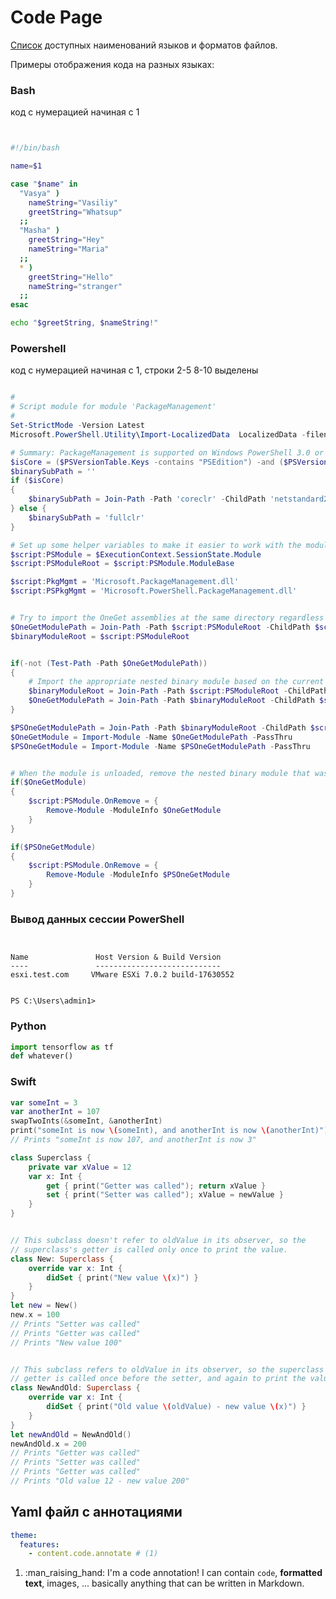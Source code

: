 # Code Page

[Список](https://pygments.org/docs/lexers/) доступных наименований языков и форматов файлов.

Примеры отображения кода на разных языках:

### Bash

код с нумерацией начиная с 1

```bash linenums="1"


#!/bin/bash 

name=$1

case "$name" in
  "Vasya" )
    nameString="Vasiliy"
	greetString="Whatsup"
  ;;
  "Masha" )
	greetString="Hey"
	nameString="Maria"
  ;;
  * )
	greetString="Hello"
	nameString="stranger"
  ;;
esac

echo "$greetString, $nameString!"
```

### Powershell

код с нумерацией начиная с 1, строки 2-5 8-10 выделены

```powershell linenums="1" hl_lines="2-5 8-10"

#
# Script module for module 'PackageManagement'
#
Set-StrictMode -Version Latest
Microsoft.PowerShell.Utility\Import-LocalizedData  LocalizedData -filename PackageManagement.Resources.psd1

# Summary: PackageManagement is supported on Windows PowerShell 3.0 or later, Nano Server and PowerShellCore
$isCore = ($PSVersionTable.Keys -contains "PSEdition") -and ($PSVersionTable.PSEdition -ne 'Desktop')
$binarySubPath = ''
if ($isCore)
{
    $binarySubPath = Join-Path -Path 'coreclr' -ChildPath 'netstandard2.0'
} else {
    $binarySubPath = 'fullclr'
}

# Set up some helper variables to make it easier to work with the module
$script:PSModule = $ExecutionContext.SessionState.Module
$script:PSModuleRoot = $script:PSModule.ModuleBase

$script:PkgMgmt = 'Microsoft.PackageManagement.dll'
$script:PSPkgMgmt = 'Microsoft.PowerShell.PackageManagement.dll'


# Try to import the OneGet assemblies at the same directory regardless fullclr or coreclr
$OneGetModulePath = Join-Path -Path $script:PSModuleRoot -ChildPath $script:PkgMgmt
$binaryModuleRoot = $script:PSModuleRoot


if(-not (Test-Path -Path $OneGetModulePath))
{
    # Import the appropriate nested binary module based on the current PowerShell version
    $binaryModuleRoot = Join-Path -Path $script:PSModuleRoot -ChildPath $binarySubPath
    $OneGetModulePath = Join-Path -Path $binaryModuleRoot -ChildPath $script:PkgMgmt
}

$PSOneGetModulePath = Join-Path -Path $binaryModuleRoot -ChildPath $script:PSPkgMgmt
$OneGetModule = Import-Module -Name $OneGetModulePath -PassThru
$PSOneGetModule = Import-Module -Name $PSOneGetModulePath -PassThru


# When the module is unloaded, remove the nested binary module that was loaded with it
if($OneGetModule)
{
    $script:PSModule.OnRemove = {
        Remove-Module -ModuleInfo $OneGetModule
    }
}

if($PSOneGetModule)
{
    $script:PSModule.OnRemove = {
        Remove-Module -ModuleInfo $PSOneGetModule
    }
}

```

### Вывод данных сессии PowerShell    
```pwsh-session


Name               Host Version & Build Version    
----               ----------------------------    
esxi.test.com     VMware ESXi 7.0.2 build-17630552


PS C:\Users\admin1> 
```


### Python

```py title="Пример скрипта на Python"
import tensorflow as tf
def whatever()
```

### Swift
```swift
var someInt = 3
var anotherInt = 107
swapTwoInts(&someInt, &anotherInt)
print("someInt is now \(someInt), and anotherInt is now \(anotherInt)")
// Prints "someInt is now 107, and anotherInt is now 3"
```

```swift
class Superclass {
    private var xValue = 12
    var x: Int {
        get { print("Getter was called"); return xValue }
        set { print("Setter was called"); xValue = newValue }
    }
}


// This subclass doesn't refer to oldValue in its observer, so the
// superclass's getter is called only once to print the value.
class New: Superclass {
    override var x: Int {
        didSet { print("New value \(x)") }
    }
}
let new = New()
new.x = 100
// Prints "Setter was called"
// Prints "Getter was called"
// Prints "New value 100"


// This subclass refers to oldValue in its observer, so the superclass's
// getter is called once before the setter, and again to print the value.
class NewAndOld: Superclass {
    override var x: Int {
        didSet { print("Old value \(oldValue) - new value \(x)") }
    }
}
let newAndOld = NewAndOld()
newAndOld.x = 200
// Prints "Getter was called"
// Prints "Setter was called"
// Prints "Getter was called"
// Prints "Old value 12 - new value 200"
```

## Yaml файл с аннотациями

``` yaml
theme:
  features:
    - content.code.annotate # (1)
```

1.  :man_raising_hand: I'm a code annotation! I can contain `code`, __formatted
    text__, images, ... basically anything that can be written in Markdown.


